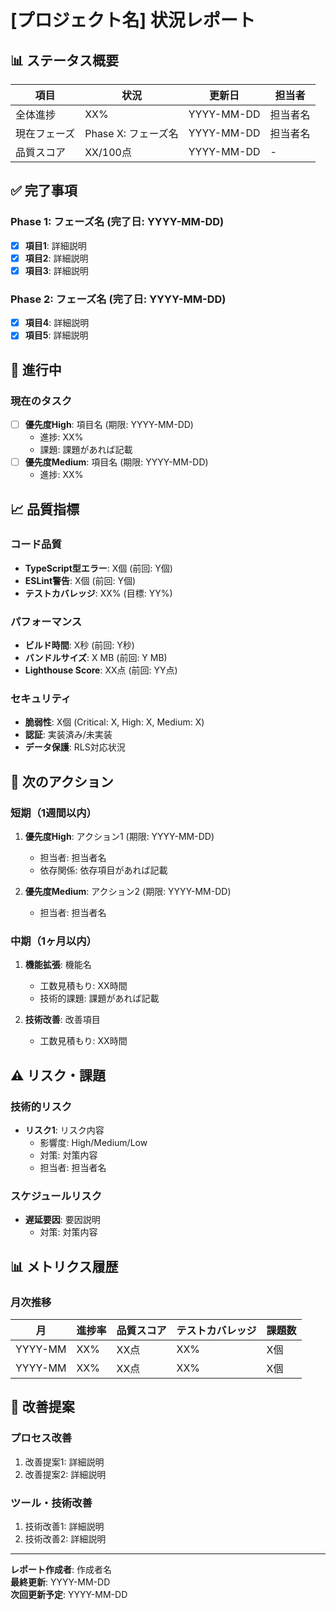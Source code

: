# [プロジェクト名] 状況レポート

## 📊 ステータス概要
| 項目 | 状況 | 更新日 | 担当者 |
|------|------|--------|---------|
| 全体進捗 | XX% | YYYY-MM-DD | 担当者名 |
| 現在フェーズ | Phase X: フェーズ名 | YYYY-MM-DD | 担当者名 |
| 品質スコア | XX/100点 | YYYY-MM-DD | - |

## ✅ 完了事項
### Phase 1: フェーズ名 (完了日: YYYY-MM-DD)
- [x] **項目1**: 詳細説明
- [x] **項目2**: 詳細説明
- [x] **項目3**: 詳細説明

### Phase 2: フェーズ名 (完了日: YYYY-MM-DD)
- [x] **項目4**: 詳細説明
- [x] **項目5**: 詳細説明

## 🚧 進行中
### 現在のタスク
- [ ] **優先度High**: 項目名 (期限: YYYY-MM-DD)
  - 進捗: XX%
  - 課題: 課題があれば記載
- [ ] **優先度Medium**: 項目名 (期限: YYYY-MM-DD)
  - 進捗: XX%

## 📈 品質指標
### コード品質
- **TypeScript型エラー**: X個 (前回: Y個)
- **ESLint警告**: X個 (前回: Y個)
- **テストカバレッジ**: XX% (目標: YY%)

### パフォーマンス
- **ビルド時間**: X秒 (前回: Y秒)
- **バンドルサイズ**: X MB (前回: Y MB)
- **Lighthouse Score**: XX点 (前回: YY点)

### セキュリティ
- **脆弱性**: X個 (Critical: X, High: X, Medium: X)
- **認証**: 実装済み/未実装
- **データ保護**: RLS対応状況

## 🎯 次のアクション
### 短期（1週間以内）
1. **優先度High**: アクション1 (期限: YYYY-MM-DD)
   - 担当者: 担当者名
   - 依存関係: 依存項目があれば記載

2. **優先度Medium**: アクション2 (期限: YYYY-MM-DD)
   - 担当者: 担当者名

### 中期（1ヶ月以内）
1. **機能拡張**: 機能名
   - 工数見積もり: XX時間
   - 技術的課題: 課題があれば記載

2. **技術改善**: 改善項目
   - 工数見積もり: XX時間

## ⚠️ リスク・課題
### 技術的リスク
- **リスク1**: リスク内容
  - 影響度: High/Medium/Low
  - 対策: 対策内容
  - 担当者: 担当者名

### スケジュールリスク
- **遅延要因**: 要因説明
  - 対策: 対策内容

## 📊 メトリクス履歴
### 月次推移
| 月 | 進捗率 | 品質スコア | テストカバレッジ | 課題数 |
|----|--------|------------|------------------|--------|
| YYYY-MM | XX% | XX点 | XX% | X個 |
| YYYY-MM | XX% | XX点 | XX% | X個 |

## 🔄 改善提案
### プロセス改善
1. 改善提案1: 詳細説明
2. 改善提案2: 詳細説明

### ツール・技術改善
1. 技術改善1: 詳細説明
2. 技術改善2: 詳細説明

---
**レポート作成者**: 作成者名  
**最終更新**: YYYY-MM-DD  
**次回更新予定**: YYYY-MM-DD